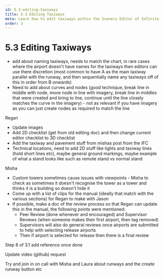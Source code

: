 ```yaml
---
id: 5.3-editing-taxiways
title: 5.3 Editing Taxiways
meta: Learn how to edit taxiways within the Scenery Editor of Infinite Flight.
order: 3
---
```




# 5.3 Editing Taxiways



























- add about naming taxiways, needs to match the chart, in rare cases where the airport doesn't have names for the taxiways then editors can use there discretion (most common to have A as the main taxiway parallel with the runway, and then sequentially name any taxiways off of this in order from B onwards)
- Need to add about curves and nodes (good technique, break line in middle with node, move node in line with imagery, break line in middles that were created and bring to line, continue until the line closely matches the curve in the imagery) - not as relevant if you have imagery as you can just create nodes as required to match the line



Regan

- Update images
- Add 2D checklist (get from old editing doc) and then change current editor checklist to 3D checklist
- Add the taxiway and pavement stuff from mishas post from the IFC
- Technical locations, need to add 2D stuff like lights and taxiway lines (hold short lines etc), maybe general ground markings, maybe example of what a stand looks like such as remote stand vs normal stand



Misha

- Custom towers sometimes cause issues with viewpoints - Misha to check as sometimes it doesn't recognise the tower as a tower and thinks it is a building so doesn't hide it
- Come up with a list of clips for the manual (ideally that match with the various sections) for Regan to make with Jason
- If possible, make a doc of the review process so that Regan can update this in the manual, the following points were mentioned:
  - Peer Review (done whenever and encouraged) and Supervisor Reviews (when someone makes their first airport, then tag removed)
  - Supervisors will also do general reviews once airports are submitted to help with selecting release airports
  - Then if airport is selected for release then there is a final review



Step 8 of 3.1 add reference once done

Update video (github) request

Try and join in on call with Misha and Laura about runways and the create runway button etc

